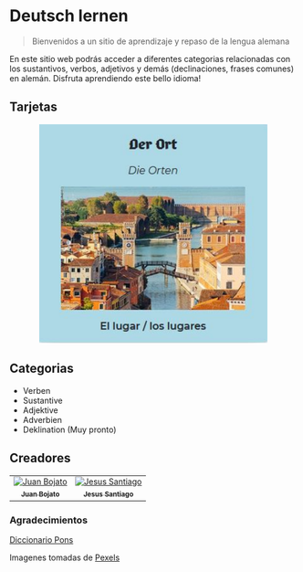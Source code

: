 # Deutsch lernen

> Bienvenidos a un sitio de aprendizaje y repaso de la lengua alemana

En este sitio web podrás acceder a diferentes categorias relacionadas con los sustantivos, verbos, adjetivos y demás (declinaciones, frases comunes) en alemán. Disfruta aprendiendo este bello idioma!

## Tarjetas
<div align="center"><img src="https://github.com/Juandavid716/German_Website/blob/master/src/imgs/karte.JPG" width="400px"></div>


## Categorias
* Verben
* Sustantive
* Adjektive
* Adverbien
* Deklination (Muy pronto)

## Creadores
<table>
  <tr>
  <td align="center"><a href="https://github.com/juandavid716"><img src="https://avatars0.githubusercontent.com/u/42303342?s=460&v=4" width="150px;" alt="Juan Bojato"/><br /><sub><b>Juan Bojato</b></sub></a></td>
      <td align="center"><a href="https://github.com/jaravad"><img src="https://avatars0.githubusercontent.com/u/30931849?s=460&v=4" width="150px;" alt="Jesus Santiago"/><br /><sub><b>Jesus Santiago</b></sub></a></td>
  </tr>
  </table>
  
### Agradecimientos
<a href="https://es.pons.com/traducci%C3%B3n"> Diccionario Pons </a>

Imagenes tomadas de <a href="https://www.pexels.com/es-es/"> Pexels </a>
